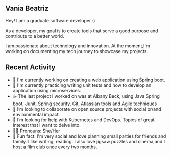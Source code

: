 ##  Vania Beatriz

Hey! I am a graduate software developer :)   

As a developer, my goal is to create tools that serve a good purpose and contribute to a better world.

I am passionate about technology and innovation. At the moment,I'm working on documenting my tech journey to showcase my projects.

##  Recent Activity

- 🔭 I'm currently working on creating a web application using Spring boot.
- 🌱 I'm currently practicing writing unit tests and how to develop an application using microservices. 
- ☕️ The last project I worked on was at Albany Beck, using Java Spring boot, Junit, Spring security, Git, Atlassian tools and Agile techniques
- 👯 I’m looking to collaborate on open source projects with social or/and environmental impact.
- 🤔 I’m looking for help with Kubernetes and DevOps. Topics of great interest that I want to delve into.
- 🫶🏼 Pronouns: She/Her
- 💫 Fun fact: I'm very social and love planning small parties for friends and family. I like writing, reading. I also love jigsaw puzzles and cinema,and I host a film club once every two months.


